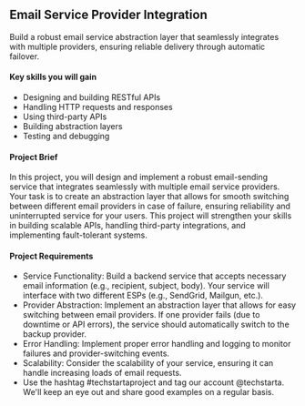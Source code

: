 ## Email Service Provider Integration

Build a robust email service abstraction layer that seamlessly integrates with multiple providers, ensuring reliable delivery through automatic failover.

#### Key skills you will gain

- Designing and building RESTful APIs
- Handling HTTP requests and responses
- Using third-party APIs
- Building abstraction layers
- Testing and debugging

#### Project Brief

In this project, you will design and implement a robust email-sending service that integrates seamlessly with multiple email service providers. Your task is to create an abstraction layer that allows for smooth switching between different email providers in case of failure, ensuring reliability and uninterrupted service for your users. This project will strengthen your skills in building scalable APIs, handling third-party integrations, and implementing fault-tolerant systems.

#### Project Requirements

- Service Functionality: Build a backend service that accepts necessary email information (e.g., recipient, subject, body). Your service will interface with two different ESPs (e.g., SendGrid, Mailgun, etc.).
- Provider Abstraction: Implement an abstraction layer that allows for easy switching between email providers. If one provider fails (due to downtime or API errors), the service should automatically switch to the backup provider.
- Error Handling: Implement proper error handling and logging to monitor failures and provider-switching events.
- Scalability: Consider the scalability of your service, ensuring it can handle increasing loads of email requests.
- Use the hashtag #techstartaproject and tag our account @techstarta. We'll keep an eye out and share good examples on a regular basis.
